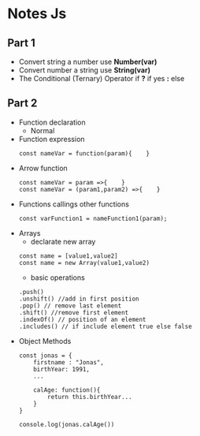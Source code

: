 # Notes Js
## Part 1 
- Convert string a number use **Number(var)**
- Convert number a string use **String(var)**
- The Conditional (Ternary) Operator if **?** if yes **:** else
## Part 2
- Function declaration
    - Normal
- Function expression
    ```
    const nameVar = function(param){    }
    ```
- Arrow function
    ```
    const nameVar = param =>{    }
    const nameVar = (param1,param2) =>{    }
    ```
- Functions callings other functions
    ```
    const varFunction1 = nameFunction1(param);
    ```
- Arrays
    - declarate new array 
    ```
    const name = [value1,value2]
    const name = new Array(value1,value2)
    ```
    - basic operations
    ```
    .push()
    .unshift() //add in first position
    .pop() // remove last element
    .shift() //remove first element 
    .indexOf() // position of an element
    .includes() // if include element true else false
    ```
- Object Methods
    ```
    const jonas = {
        firstname : "Jonas",
        birthYear: 1991,
        ...

        calAge: function(){
            return this.birthYear...
        }
    }

    console.log(jonas.calAge())
    ```